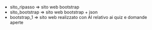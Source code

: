 
- sito_ripasso => sito web bootstrap
- sito_bootstrap => sito web bootstrap + json
- bootstrap_1 => sito web realizzato con AI relativo ai quiz e domande aperte
